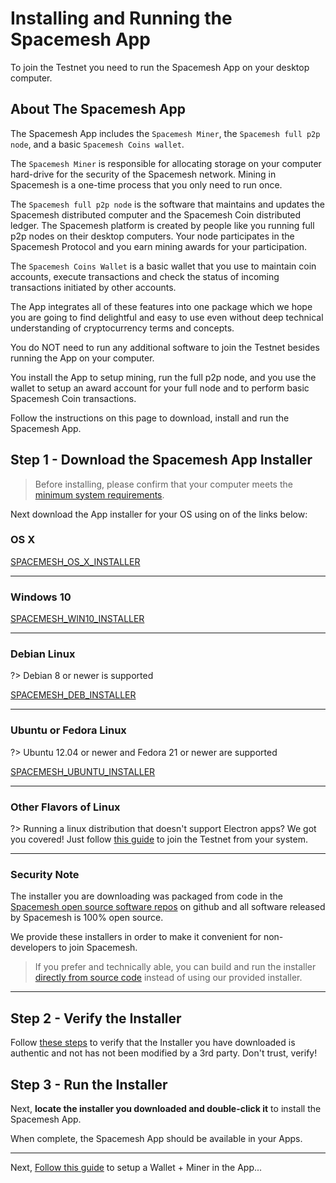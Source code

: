 # Installing and Running the Spacemesh App

To join the Testnet you need to run the Spacemesh App on your desktop computer.

## About The Spacemesh App
The Spacemesh App includes the `Spacemesh Miner`, the `Spacemesh full p2p node`, and a basic `Spacemesh Coins wallet`.

The `Spacemesh Miner` is responsible for allocating storage on your computer hard-drive for the security of the Spacemesh network. Mining in Spacemesh is a one-time process that you only need to run once.

The `Spacemesh full p2p node` is the software that maintains and updates the Spacemesh distributed computer and the Spacemesh Coin distributed ledger. The Spacemesh platform is created by people like you running full p2p nodes on their desktop computers. Your node participates in the Spacemesh Protocol and you earn mining awards for your participation.

The `Spacemesh Coins Wallet` is a basic wallet that you use to maintain coin accounts, execute transactions and check the status of incoming transactions initiated by other accounts.

The App integrates all of these features into one package which we hope you are going to find delightful and easy to use even without deep technical understanding of cryptocurrency terms and concepts.

You do NOT need to run any additional software to join the Testnet besides running the App on your computer.

You install the App to setup mining, run the full p2p node, and you use the wallet to setup an award account for your full node and to perform basic Spacemesh Coin transactions.

Follow the instructions on this page to download, install and run the Spacemesh App.



## Step 1 - Download the Spacemesh App Installer

> Before installing, please confirm that your computer meets the [minimum system requirements](requirements.md).

Next download the App installer for your OS using on of the links below:

### OS X

[SPACEMESH_OS_X_INSTALLER](dmg_installer)

---

### Windows 10

[SPACEMESH_WIN10_INSTALLER](exe_installer)

---

### Debian Linux

?> Debian 8 or newer is supported

[SPACEMESH_DEB_INSTALLER](deb_installer)

---

### Ubuntu or Fedora Linux

?> Ubuntu 12.04 or newer and Fedora 21 or newer are supported

[SPACEMESH_UBUNTU_INSTALLER](AppImage_installer)

---

### Other Flavors of Linux

?> Running a linux distribution that doesn't support Electron apps? We got you covered! Just follow [this guide](linux.md) to join the Testnet from your system.

---

### Security Note

The installer you are downloading was packaged from code in the [Spacemesh open source software repos](https://github.com/spacemeshos) on github and all software released by Spacemesh is 100% open source.

We provide these installers in order to make it convenient for non-developers to join Spacemesh.

> If you prefer and technically able, you can build and run the installer [directly from source code](build.md) instead of using our provided installer.

---

## Step 2 - Verify the Installer

Follow [these steps](auth.md) to verify that the Installer you have downloaded is authentic and not has not been modified by a 3rd party. Don't trust, verify!


## Step 3 - Run the Installer

Next, **locate the installer you downloaded and double-click it** to install the Spacemesh App.

When complete, the Spacemesh App should be available in your Apps.

---

Next, [Follow this guide](guide/setup.md) to setup a Wallet + Miner in the App...
